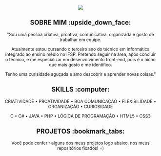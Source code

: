 



<p align="center">
 <img src= "https://media.discordapp.net/attachments/816888490955636747/864915060622098472/Ola_eu_Sou_a_Amanda.png?width=840&height=473  width="500"/>
       </p>
       
       
 <h2 align="center" >SOBRE MIM :upside_down_face:</h2>
 
 <p align = "center">"Sou uma pessoa criativa, proativa, comunicativa, organizada e gosto de trabalhar em equipe. 
 </p>
<p align = "center">Atualmente estou cursando o terceiro ano do técnico em informática integrado ao ensino médio no IFSP. Pretendo seguir na área, após concluir o técnico, e me especializar em desenvolvimento front-end, pois é o nicho que mais gosto e me identifico.
</p>
<p align = "center">Tenho uma curisidade aguçada e amo descobrir e aprender novas coisas."</p>
      

<h2 align="center" >SKILLS :computer:</h2>



 <p align = "center"> CRIATIVIDADE • PROATIVIDADE • BOA COMUNICAÇÃO • FLEXIBILIDADE • ORGANIZAÇÃO • CURIOSIDADE </p>



  <p align = "center">C • C# • JAVA • PHP • LÓGICA DE PROGRAMAÇÃO • HTML5 • CSS3 </p>


<h2 align="center" >PROJETOS :bookmark_tabs:</h2>

<p align = "center">Você pode conferir alguns dos meus projetos logo abaixo, nos meus repositórios fixados! =) </p>
